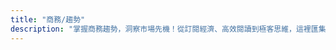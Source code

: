```yaml
---
title: "商務/趨勢"
description: "掌握商務趨勢，洞察市場先機！從訂閱經濟、高效閱讀到極客思維，這裡匯集了商業模式、職場技能與成功心態的精華，助你提升競爭力，走在時代前沿。"
---
```

